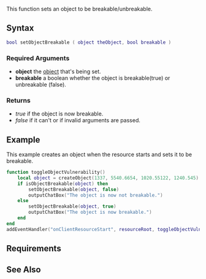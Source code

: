 This function sets an object to be breakable/unbreakable.

Syntax
------

``` lua
bool setObjectBreakable ( object theObject, bool breakable )
```

### Required Arguments

-   **object** the [object](/object.md "wikilink") that's being set.
-   **breakable** a boolean whether the object is breakable(true) or unbreakable (false).

### Returns

-   *true* if the object is now breakable.
-   *false* if it can't or if invalid arguments are passed.

Example
-------

This example creates an object when the resource starts and sets it to be breakable.

``` lua
function toggleObjectVulnerability()
    local object = createObject(1337, 5540.6654, 1020.55122, 1240.545)
    if isObjectBreakable(object) then
        setObjectBreakable(object, false)
        outputChatBox("The object is now not breakable.")
    else
        setObjectBreakable(object, true)
        outputChatBox("The object is now breakable.")
    end
end
addEventHandler("onClientResourceStart", resourceRoot, toggleObjectVulnerability)
```

Requirements
------------

See Also
--------
